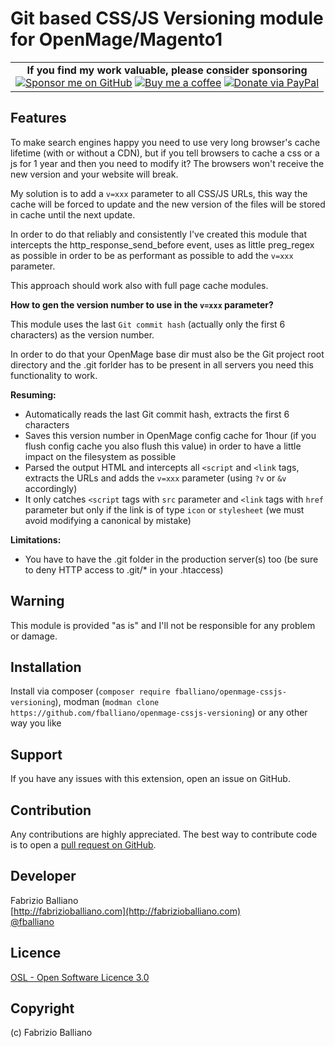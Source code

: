 Git based CSS/JS Versioning module for OpenMage/Magento1
=============================

<table><tr><td align=center>
<strong>If you find my work valuable, please consider sponsoring</strong><br />
<a href="https://github.com/sponsors/fballiano" target=_blank title="Sponsor me on GitHub"><img src="https://img.shields.io/badge/sponsor-30363D?style=for-the-badge&logo=GitHub-Sponsors&logoColor=#white" alt="Sponsor me on GitHub" /></a>
<a href="https://www.buymeacoffee.com/fballiano" target=_blank title="Buy me a coffee"><img src="https://img.shields.io/badge/Buy_Me_A_Coffee-FFDD00?style=for-the-badge&logo=buy-me-a-coffee&logoColor=black" alt="Buy me a coffee" /></a>
<a href="https://www.paypal.com/paypalme/fabrizioballiano" target=_blank title="Donate via PayPal"><img src="https://img.shields.io/badge/PayPal-00457C?style=for-the-badge&logo=paypal&logoColor=white" alt="Donate via PayPal" /></a>
</td></tr></table>

Features
---------

To make search engines happy you need to use very long browser's cache lifetime
(with or without a CDN), but if you tell browsers to cache a css or a js for 1 year 
and then you need to modify it? The browsers won't receive the new version and your website
will break.

My solution is to add a `v=xxx` parameter to all CSS/JS URLs, this way the cache will be forced to
update and the new version of the files will be stored in cache until the next update.

In order to do that reliably and consistently I've created this module that intercepts the
http_response_send_before event, uses as little preg_regex as possible in order to be as
performant as possible to add the `v=xxx` parameter.

This approach should work also with full page cache modules.

**How to gen the version number to use in the `v=xxx` parameter?**

This module uses the last `Git commit hash` (actually only the first 6 characters) as the version number.

In order to do that your OpenMage base dir must also be the Git project root directory and the .git forlder
has to be present in all servers you need this functionality to work.

**Resuming:**
- Automatically reads the last Git commit hash, extracts the first 6 characters
- Saves this version number in OpenMage config cache for 1hour
  (if you flush config cache you also flush this value) in order to have a little
  impact on the filesystem as possible
- Parsed the output HTML and intercepts all `<script` and `<link` tags, extracts the URLs
  and adds the `v=xxx` parameter (using `?v` or `&v` accordingly)
- It only catches `<script` tags with `src` parameter and `<link` tags with `href` parameter
  but only if the link is of type `icon` or `stylesheet` (we must avoid modifying a canonical
  by mistake)

**Limitations:**
- You have to have the .git folder in the production server(s) too
  (be sure to deny HTTP access to .git/* in your .htaccess)

Warning
---------

This module is provided "as is" and I'll not be responsible for any problem or damage.

Installation
------------

Install via composer (`composer require fballiano/openmage-cssjs-versioning`),
modman (`modman clone https://github.com/fballiano/openmage-cssjs-versioning`)
or any other way you like

Support
-------
If you have any issues with this extension, open an issue on GitHub.

Contribution
------------
Any contributions are highly appreciated. The best way to contribute code is to open a
[pull request on GitHub](https://help.github.com/articles/using-pull-requests).

Developer
---------
Fabrizio Balliano  
[http://fabrizioballiano.com](http://fabrizioballiano.com)  
[@fballiano](https://twitter.com/fballiano)

Licence
-------
[OSL - Open Software Licence 3.0](https://opensource.org/license/osl-3)

Copyright
---------
(c) Fabrizio Balliano